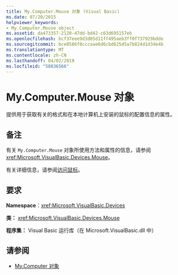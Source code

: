 ```yaml
---
title: My.Computer.Mouse 对象 (Visual Basic)
ms.date: 07/20/2015
helpviewer_keywords:
- My.Computer.Mouse object
ms.assetid: da473357-2120-47dd-bd42-c63d695157eb
ms.openlocfilehash: bcf37eee9d3d05d11ff495aeb3ff0f737929bdde
ms.sourcegitcommit: bce0586f0cccaae6d6cbd625d5a7b824d1d3de4b
ms.translationtype: MT
ms.contentlocale: zh-CN
ms.lasthandoff: 04/02/2019
ms.locfileid: "58836566"
---
```

# <a name="mycomputermouse-object"></a>My.Computer.Mouse 对象
提供用于获取有关的格式和在本地计算机上安装的鼠标的配置信息的属性。  
  
## <a name="remarks"></a>备注  
 有关 `My.Computer.Mouse` 对象所使用方法和属性的信息，请参阅 <xref:Microsoft.VisualBasic.Devices.Mouse>。  
  
 有关详细信息，请参阅[访问鼠标](../../../visual-basic/developing-apps/programming/computer-resources/accessing-the-mouse.md)。  
  
## <a name="requirements"></a>要求  
 **Namespace**：<xref:Microsoft.VisualBasic.Devices>  
  
 **类：** <xref:Microsoft.VisualBasic.Devices.Mouse>  
  
 **程序集：** Visual Basic 运行库（在 Microsoft.VisualBasic.dll 中）  
  
## <a name="see-also"></a>请参阅

- [My.Computer 对象](../../../visual-basic/language-reference/objects/my-computer-object.md)
